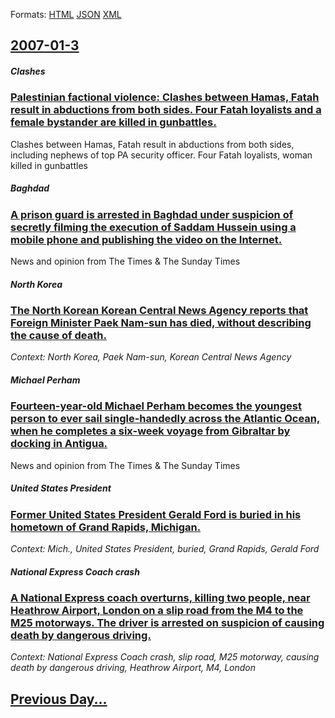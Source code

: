 
Formats: [HTML](2007/01/3/index.html)  [JSON](2007/01/3/index.json)  [XML](2007/01/3/index.xml)  

## [2007-01-3](/news/2007/01/3/index.md)

##### Clashes
### [ Palestinian factional violence: Clashes between Hamas, Fatah result in abductions from both sides. Four Fatah loyalists and a female bystander are killed in gunbattles. ](/news/2007/01/3/palestinian-factional-violence-clashes-between-hamas-fatah-result-in-abductions-from-both-sides-four-fatah-loyalists-and-a-female-bystan.md)
Clashes between Hamas, Fatah result in abductions from both sides, including nephews of top PA security officer. Four Fatah loyalists, woman killed in gunbattles

##### Baghdad
### [ A prison guard is arrested in Baghdad under suspicion of secretly filming the execution of Saddam Hussein using a mobile phone and publishing the video on the Internet. ](/news/2007/01/3/a-prison-guard-is-arrested-in-baghdad-under-suspicion-of-secretly-filming-the-execution-of-saddam-hussein-using-a-mobile-phone-and-publishi.md)
News and opinion from The Times &amp; The Sunday Times

##### North Korea
### [ The North Korean Korean Central News Agency reports that Foreign Minister Paek Nam-sun has died, without describing the cause of death. ](/news/2007/01/3/the-north-korean-korean-central-news-agency-reports-that-foreign-minister-paek-nam-sun-has-died-without-describing-the-cause-of-death.md)
_Context: North Korea, Paek Nam-sun, Korean Central News Agency_

##### Michael Perham
### [ Fourteen-year-old Michael Perham becomes the youngest person to ever sail single-handedly across the Atlantic Ocean, when he completes a six-week voyage from Gibraltar by docking in Antigua. ](/news/2007/01/3/fourteen-year-old-michael-perham-becomes-the-youngest-person-to-ever-sail-single-handedly-across-the-atlantic-ocean-when-he-completes-a-si.md)
News and opinion from The Times &amp; The Sunday Times

##### United States President
### [ Former United States President Gerald Ford is buried in his hometown of Grand Rapids, Michigan. ](/news/2007/01/3/former-united-states-president-gerald-ford-is-buried-in-his-hometown-of-grand-rapids-michigan.md)
_Context: Mich., United States President, buried, Grand Rapids, Gerald Ford_

##### National Express Coach crash
### [ A National Express coach overturns, killing two people, near Heathrow Airport, London on a slip road from the M4 to the M25 motorways. The driver is arrested on suspicion of causing death by dangerous driving. ](/news/2007/01/3/a-national-express-coach-overturns-killing-two-people-near-heathrow-airport-london-on-a-slip-road-from-the-m4-to-the-m25-motorways-the.md)
_Context: National Express Coach crash, slip road, M25 motorway, causing death by dangerous driving, Heathrow Airport, M4, London_

## [Previous Day...](/news/2007/01/2/index.md)

